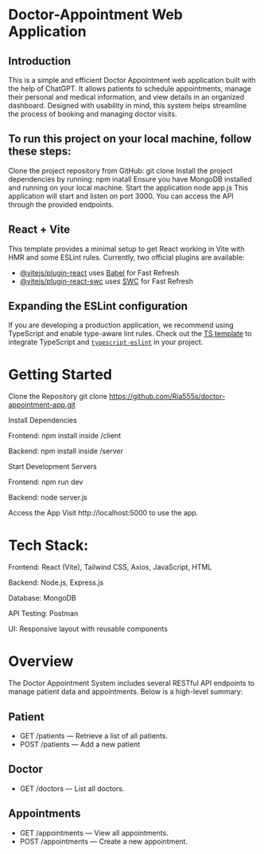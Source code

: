 # Doctor-Appointment Web Application

## Introduction
This is a simple and efficient Doctor Appointment web application built with the help of ChatGPT. It allows patients to schedule appointments, manage their personal and medical information, and view details in an organized dashboard. Designed with usability in mind, this system helps streamline the process of booking and managing doctor visits.

## To run this project on your local machine, follow these steps:
Clone the project repository from GitHub: git clone
Install the project dependencies by running: npm inatall
Ensure you have MongoDB installed and running on your local machine.
Start the application node app.js This application will start and listen on port 3000. You can access the API through the provided endpoints.


## React + Vite

This template provides a minimal setup to get React working in Vite with HMR and some ESLint rules.
Currently, two official plugins are available:

- [@vitejs/plugin-react](https://github.com/vitejs/vite-plugin-react/blob/main/packages/plugin-react/README.md) uses [Babel](https://babeljs.io/) for Fast Refresh
- [@vitejs/plugin-react-swc](https://github.com/vitejs/vite-plugin-react-swc) uses [SWC](https://swc.rs/) for Fast Refresh

## Expanding the ESLint configuration
If you are developing a production application, we recommend using TypeScript and enable type-aware lint rules. Check out the [TS template](https://github.com/vitejs/vite/tree/main/packages/create-vite/template-react-ts) to integrate TypeScript and [`typescript-eslint`](https://typescript-eslint.io) in your project.

# Getting Started
Clone the Repository
git clone https://github.com/Ria555s/doctor-appointment-app.git

Install Dependencies

Frontend: npm install inside /client

Backend: npm install inside /server

Start Development Servers

Frontend: npm run dev

Backend: node server.js

Access the App
Visit http://localhost:5000 to use the app.


# Tech Stack:
Frontend: React (Vite), Tailwind CSS, Axios, JavaScript, HTML

Backend: Node.js, Express.js

Database: MongoDB

API Testing: Postman

UI: Responsive layout with reusable components

# Overview

The Doctor Appointment System includes several RESTful API endpoints to manage patient data and appointments. Below is a high-level summary:
## Patient
* GET /patients — Retrieve a list of all patients.
* POST /patients — Add a new patient
## Doctor
* GET /doctors — List all doctors.
## Appointments
* GET /appointments — View all appointments.
* POST /appointments — Create a new appointment.
